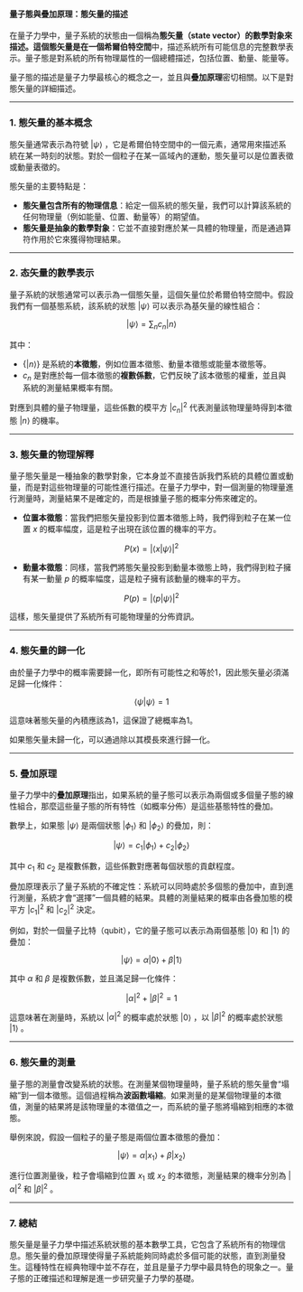 #### 量子態與疊加原理：態矢量的描述

在量子力學中，量子系統的狀態由一個稱為**態矢量（state vector）**的數學對象來描述。這個態矢量是在一個**希爾伯特空間**中，描述系統所有可能信息的完整數學表示。量子態是對系統的所有物理屬性的一個總體描述，包括位置、動量、能量等。

量子態的描述是量子力學最核心的概念之一，並且與**疊加原理**密切相關。以下是對態矢量的詳細描述。

---

### **1. 態矢量的基本概念**

態矢量通常表示為符號  $`|\psi\rangle`$ ，它是希爾伯特空間中的一個元素，通常用來描述系統在某一時刻的狀態。對於一個粒子在某一區域內的運動，態矢量可以是位置表徵或動量表徵的。

態矢量的主要特點是：
- **態矢量包含所有的物理信息**：給定一個系統的態矢量，我們可以計算該系統的任何物理量（例如能量、位置、動量等）的期望值。
- **態矢量是抽象的數學對象**：它並不直接對應於某一具體的物理量，而是通過算符作用於它來獲得物理結果。

---

### **2. 态矢量的數學表示**

量子系統的狀態通常可以表示為一個態矢量，這個矢量位於希爾伯特空間中。假設我們有一個基態系統，該系統的狀態  $`|\psi\rangle`$  可以表示為基矢量的線性組合：


```math
|\psi\rangle = \sum_{n} c_n |n\rangle
```

其中：
-  $`\{|n\rangle\}`$  是系統的**本徵態**，例如位置本徵態、動量本徵態或能量本徵態等。
-  $`c_n`$  是對應於每一個本徵態的**複數係數**，它們反映了該本徵態的權重，並且與系統的測量結果概率有關。

對應到具體的量子物理量，這些係數的模平方  $`|c_n|^2`$  代表測量該物理量時得到本徵態  $`|n\rangle`$  的機率。

---

### **3. 態矢量的物理解釋**

量子態矢量是一種抽象的數學對象，它本身並不直接告訴我們系統的具體位置或動量，而是對這些物理量的可能性進行描述。在量子力學中，對一個測量的物理量進行測量時，測量結果不是確定的，而是根據量子態的概率分佈來確定的。

- **位置本徵態**：當我們把態矢量投影到位置本徵態上時，我們得到粒子在某一位置  $`x`$  的概率幅度，這是粒子出現在該位置的機率的平方。
  
  
```math
P(x) = |\langle x|\psi\rangle|^2
```


- **動量本徵態**：同樣，當我們將態矢量投影到動量本徵態上時，我們得到粒子擁有某一動量  $`p`$  的概率幅度，這是粒子擁有該動量的機率的平方。
  
  
```math
P(p) = |\langle p|\psi\rangle|^2
```


這樣，態矢量提供了系統所有可能物理量的分佈資訊。

---

### **4. 態矢量的歸一化**

由於量子力學中的概率需要歸一化，即所有可能性之和等於1，因此態矢量必須滿足歸一化條件：

```math
\langle \psi | \psi \rangle = 1
```

這意味著態矢量的內積應該為1，這保證了總概率為1。

如果態矢量未歸一化，可以通過除以其模長來進行歸一化。

---

### **5. 疊加原理**

量子力學中的**疊加原理**指出，如果系統的量子態可以表示為兩個或多個量子態的線性組合，那麼這些量子態的所有特性（如概率分佈）是這些基態特性的疊加。

數學上，如果態  $`|\psi\rangle`$  是兩個狀態  $`|\phi_1\rangle`$  和  $`|\phi_2\rangle`$  的疊加，則：

```math
|\psi\rangle = c_1 |\phi_1\rangle + c_2 |\phi_2\rangle
```

其中  $`c_1`$  和  $`c_2`$  是複數係數，這些係數對應著每個狀態的貢獻程度。

疊加原理表示了量子系統的不確定性：系統可以同時處於多個態的疊加中，直到進行測量，系統才會“選擇”一個具體的結果。具體的測量結果的概率由各疊加態的模平方  $`|c_1|^2`$  和  $`|c_2|^2`$  決定。

例如，對於一個量子比特（qubit），它的量子態可以表示為兩個基態  $`|0\rangle`$  和  $`|1\rangle`$  的疊加：

```math
|\psi\rangle = \alpha |0\rangle + \beta |1\rangle
```

其中  $`\alpha`$  和  $`\beta`$  是複數係數，並且滿足歸一化條件：

```math
|\alpha|^2 + |\beta|^2 = 1
```

這意味著在測量時，系統以  $`|\alpha|^2`$  的概率處於狀態  $`|0\rangle`$ ，以  $`|\beta|^2`$  的概率處於狀態  $`|1\rangle`$ 。

---

### **6. 態矢量的測量**

量子態的測量會改變系統的狀態。在測量某個物理量時，量子系統的態矢量會“塌縮”到一個本徵態。這個過程稱為**波函數塌縮**。如果測量的是某個物理量的本徵值，測量的結果將是該物理量的本徵值之一，而系統的量子態將塌縮到相應的本徵態。

舉例來說，假設一個粒子的量子態是兩個位置本徵態的疊加：

```math
|\psi\rangle = \alpha |x_1\rangle + \beta |x_2\rangle
```

進行位置測量後，粒子會塌縮到位置  $`x_1`$  或  $`x_2`$  的本徵態，測量結果的機率分別為  $`|\alpha|^2`$  和  $`|\beta|^2`$ 。

---

### **7. 總結**

態矢量是量子力學中描述系統狀態的基本數學工具，它包含了系統所有的物理信息。態矢量的疊加原理使得量子系統能夠同時處於多個可能的狀態，直到測量發生。這種特性在經典物理中並不存在，並且是量子力學中最具特色的現象之一。量子態的正確描述和理解是進一步研究量子力學的基礎。
